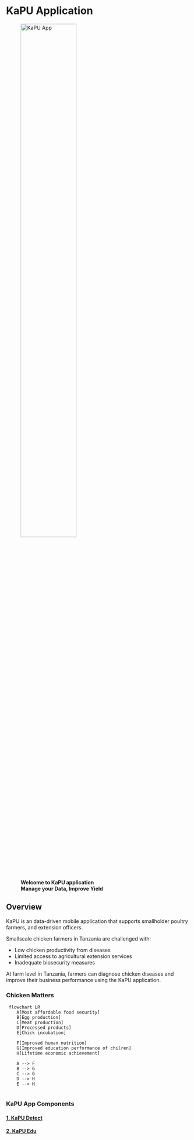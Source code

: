 # KaPU Application 

<figure>
    <a href="https://rb.gy/llh9x2" target="_blank">
    <img src ="/kapudocs/docs/assets/circle.png" alt="KaPU App" style="width:60%">
    </a>
    <figcaption><b>Welcome to KaPU application </b></figcaption>
    <figcaption><b>Manage your Data, Improve Yield</b></figcaption>
</figure>

## Overview 
KaPU is an data-driven mobile application that supports smallholder poultry farmers, and extension officers. 

Smallscale chicken farmers in Tanzania are challenged with:

  * Low chicken productivity from diseases
  * Limited access to agricultural extension services
  * Inadequate biosecurity measures

At farm level in Tanzania, farmers can diagnose chicken diseases and improve their business performance using the KaPU application. 


### Chicken Matters

``` mermaid
 flowchart LR 
    A[Most affordable food security]
    B[Egg production]
    C[Meat production]
    D[Processed products]
    E[Chick incubation]

    F[Improved human nutrition]
    G[Improved education performance of chilren]
    H[Lifetime economic achievement]

    A --> F
    B --> G
    C --> G
    D --> H
    E --> H
    
```
### KaPU App Components
#### [1. KaPU Detect](kapudetect.md) 
#### [2. KaPU Edu](kapuedu.md)
